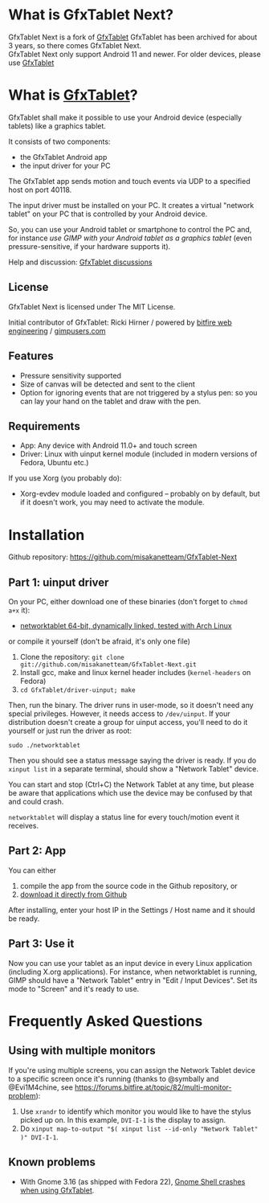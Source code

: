 What is GfxTablet Next?
==================

GfxTablet Next is a fork of [GfxTablet](https://github.com/rfc2822/GfxTablet)
GfxTablet has been archived for about 3 years, so there comes GfxTablet Next.  
GfxTablet Next only support Android 11 and newer. For older devices, please use [GfxTablet](https://github.com/rfc2822/GfxTablet)

What is [GfxTablet](https://github.com/rfc2822/GfxTablet)?
==================

GfxTablet shall make it possible to use your Android device (especially
tablets) like a graphics tablet.

It consists of two components:

* the GfxTablet Android app
* the input driver for your PC

The GfxTablet app sends motion and touch events via UDP to a specified host
on port 40118.

The input driver must be installed on your PC. It creates a virtual "network tablet"
on your PC that is controlled by your Android device.

So, you can use your Android tablet or smartphone to control the PC and,
for instance _use GIMP with your Android tablet as a graphics tablet_
(even pressure-sensitive, if your hardware supports it).

Help and discussion: [GfxTablet discussions](https://github.com/rfc2822/GfxTablet/discussions)

License
-------

GfxTablet Next is licensed under The MIT License.

Initial contributor of GfxTablet: Ricki Hirner / powered by [bitfire web engineering](https://www.bitfire.at) / [gimpusers.com](http://www.gimpusers.com)

Features
--------

* Pressure sensitivity supported
* Size of canvas will be detected and sent to the client
* Option for ignoring events that are not triggered by a stylus pen:
  so you can lay your hand on the tablet and draw with the pen.

Requirements
------------

* App: Any device with Android 11.0+ and touch screen
* Driver: Linux with uinput kernel module (included in modern versions of Fedora, Ubuntu etc.)

If you use Xorg (you probably do):

* Xorg-evdev module loaded and configured – probably on by default, but if it doesn't work, you may
  need to activate the module.

Installation
============

Github repository: <https://github.com/misakanetteam/GfxTablet-Next>

Part 1: uinput driver
---------------------

On your PC, either download one of these binaries (don't forget to `chmod a+x` it):

* [networktablet 64-bit, dynamically linked, tested with Arch Linux](https://github.com/misakanetteam/GfxTablet-Next/releases/download/next-v0.1/networktablet)

or compile it yourself (don't be afraid, it's only one file)

1. Clone the repository:
   `git clone git://github.com/misakanetteam/GfxTablet-Next.git`
2. Install gcc, make and linux kernel header includes (`kernel-headers` on Fedora)
3. `cd GfxTablet/driver-uinput; make`

Then, run the binary. The driver runs in user-mode, so it doesn't need any special privileges.
However, it needs access to `/dev/uinput`. If your distribution doesn't create a group for
uinput access, you'll need to do it yourself or just run the driver as root:

`sudo ./networktablet`

Then you should see a status message saying the driver is ready. If you do `xinput list` in a separate
terminal, should show a "Network Tablet" device.

You can start and stop (Ctrl+C) the Network Tablet at any time, but please be aware that applications
which use the device may be confused by that and could crash.

`networktablet` will display a status line for every touch/motion event it receives.

Part 2: App
-----------

You can either

1. compile the app from the source code in the Github repository, or
2. [download it directly from Github](https://github.com/misakanetteam/GfxTablet-Next/releases)

After installing, enter your host IP in the Settings / Host name and it should be ready.

Part 3: Use it
--------------

Now you can use your tablet as an input device in every Linux application (including X.org
applications). For instance, when networktablet is running, GIMP should have a "Network Tablet"
entry in "Edit / Input Devices". Set its mode to "Screen" and it's ready to use.

Frequently Asked Questions
==========================

Using with multiple monitors
----------------------------

If you're using multiple screens, you can assign the Network Tablet device to a specific screen
once it's running (thanks to @symbally and @Evi1M4chine, see <https://forums.bitfire.at/topic/82/multi-monitor-problem>):

1. Use `xrandr` to identify which monitor you would like to have the stylus picked up on. In this example, `DVI-I-1`
   is the display to assign.
2. Do `xinput map-to-output "$( xinput list --id-only "Network Tablet" )" DVI-I-1`.

Known problems
--------------

* With Gnome 3.16 (as shipped with Fedora 22), [Gnome Shell crashes when using GfxTablet](https://bugzilla.redhat.com/show_bug.cgi?id=1209008).
